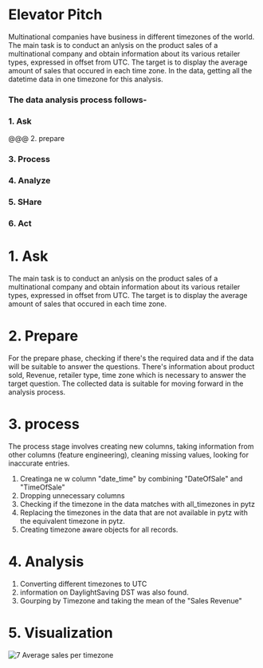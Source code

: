 # Elevator Pitch
Multinational companies have business in different timezones of the world. 
The main task is to conduct an anlysis on the product sales of a multinational company and obtain information about its various retailer types, expressed in offset from UTC. The target is to display the average amount of sales that occured in each time zone.
In the data, getting all the datetime data in one timezone for this analysis.

### The data analysis process follows-
### 1. Ask
@@@ 2. prepare
### 3. Process
### 4. Analyze
### 5. SHare
### 6. Act

# 1. Ask
The main task is to conduct an anlysis on the product sales of a multinational company and obtain information about its various retailer types, expressed in offset from UTC. The target is to display the average amount of sales that occured in each time zone.

# 2. Prepare
For the prepare phase, checking if there's the required data and if the data will be suitable to answer the questions. 
There's information about product sold, Revenue, retailer type, time zone which is necessary to answer the target question. The collected data is suitable for moving forward in the analysis process.  

# 3. process
The process stage involves creating new columns, taking information from other columns (feature engineering), cleaning missing values, looking for inaccurate entries.

1. Creatinga ne w column "date_time" by combining "DateOfSale" and "TimeOfSale"
2. Dropping unnecessary columns
3. Checking if the timezone in the data matches with all_timezones in pytz
4. Replacing the timezones in the data that are not available in pytz with the equivalent timezone in pytz.
5. Creating timezone aware objects for all records.

# 4. Analysis
1. Converting different timezones to UTC
2. information on DaylightSaving DST was also found. 
3. Gourping by Timezone and taking the mean of the "Sales Revenue"

# 5. Visualization
![7  Average sales per timezone](https://user-images.githubusercontent.com/43137227/166161811-a8f4c636-7dea-4f81-9d74-7d207353e538.PNG)


